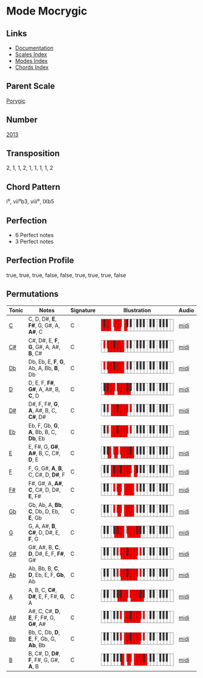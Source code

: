 # Mode Mocrygic

## Links

- [Documentation](README.md)
- [Scales Index](Scales.md)
- [Modes Index](Modes.md)
- [Chords Index](Chords.md)

## Parent Scale

[Porygic](ScalePorygic.md)

## Number

[2013](https://ianring.com/musictheory/scales/2013)

## Transposition

2, 1, 1, 2, 1, 1, 1, 1, 2

## Chord Pattern

i⁰, vii⁰b3, viii⁰, IXb5

## Perfection

- 6 Perfect notes
- 3 Perfect notes

## Perfection Profile

true, true, true, false, false, true, true, true, false

## Permutations

| Tonic | Notes | Signature | Illustration | Audio |
|-------|-------|-----------|--------------|-------|
| [C](ModeCNaturalMocrygic.md) | C, D, D#, **E**, **F#**, G, G#, A, **A#**, C | C | ![CNaturalMocrygic](ModeCNaturalMocrygic.png) | [midi](https://github.com/edipermadi/music/blob/main/docs/ModeCNaturalMocrygic.mid?raw=true) |
| [C#](ModeCSharpMocrygic.md) | C#, D#, E, **F**, **G**, G#, A, A#, **B**, C# | C | ![CSharpMocrygic](ModeCSharpMocrygic.png) | [midi](https://github.com/edipermadi/music/blob/main/docs/ModeCSharpMocrygic.mid?raw=true) |
| [Db](ModeDFlatMocrygic.md) | Db, Eb, E, **F**, **G**, Ab, A, Bb, **B**, Db | C | ![DFlatMocrygic](ModeDFlatMocrygic.png) | [midi](https://github.com/edipermadi/music/blob/main/docs/ModeDFlatMocrygic.mid?raw=true) |
| [D](ModeDNaturalMocrygic.md) | D, E, F, **F#**, **G#**, A, A#, B, **C**, D | C | ![DNaturalMocrygic](ModeDNaturalMocrygic.png) | [midi](https://github.com/edipermadi/music/blob/main/docs/ModeDNaturalMocrygic.mid?raw=true) |
| [D#](ModeDSharpMocrygic.md) | D#, F, F#, **G**, **A**, A#, B, C, **C#**, D# | C | ![DSharpMocrygic](ModeDSharpMocrygic.png) | [midi](https://github.com/edipermadi/music/blob/main/docs/ModeDSharpMocrygic.mid?raw=true) |
| [Eb](ModeEFlatMocrygic.md) | Eb, F, Gb, **G**, **A**, Bb, B, C, **Db**, Eb | C | ![EFlatMocrygic](ModeEFlatMocrygic.png) | [midi](https://github.com/edipermadi/music/blob/main/docs/ModeEFlatMocrygic.mid?raw=true) |
| [E](ModeENaturalMocrygic.md) | E, F#, G, **G#**, **A#**, B, C, C#, **D**, E | C | ![ENaturalMocrygic](ModeENaturalMocrygic.png) | [midi](https://github.com/edipermadi/music/blob/main/docs/ModeENaturalMocrygic.mid?raw=true) |
| [F](ModeFNaturalMocrygic.md) | F, G, G#, **A**, **B**, C, C#, D, **D#**, F | C | ![FNaturalMocrygic](ModeFNaturalMocrygic.png) | [midi](https://github.com/edipermadi/music/blob/main/docs/ModeFNaturalMocrygic.mid?raw=true) |
| [F#](ModeFSharpMocrygic.md) | F#, G#, A, **A#**, **C**, C#, D, D#, **E**, F# | C | ![FSharpMocrygic](ModeFSharpMocrygic.png) | [midi](https://github.com/edipermadi/music/blob/main/docs/ModeFSharpMocrygic.mid?raw=true) |
| [Gb](ModeGFlatMocrygic.md) | Gb, Ab, A, **Bb**, **C**, Db, D, Eb, **E**, Gb | C | ![GFlatMocrygic](ModeGFlatMocrygic.png) | [midi](https://github.com/edipermadi/music/blob/main/docs/ModeGFlatMocrygic.mid?raw=true) |
| [G](ModeGNaturalMocrygic.md) | G, A, A#, **B**, **C#**, D, D#, E, **F**, G | C | ![GNaturalMocrygic](ModeGNaturalMocrygic.png) | [midi](https://github.com/edipermadi/music/blob/main/docs/ModeGNaturalMocrygic.mid?raw=true) |
| [G#](ModeGSharpMocrygic.md) | G#, A#, B, **C**, **D**, D#, E, F, **F#**, G# | C | ![GSharpMocrygic](ModeGSharpMocrygic.png) | [midi](https://github.com/edipermadi/music/blob/main/docs/ModeGSharpMocrygic.mid?raw=true) |
| [Ab](ModeAFlatMocrygic.md) | Ab, Bb, B, **C**, **D**, Eb, E, F, **Gb**, Ab | C | ![AFlatMocrygic](ModeAFlatMocrygic.png) | [midi](https://github.com/edipermadi/music/blob/main/docs/ModeAFlatMocrygic.mid?raw=true) |
| [A](ModeANaturalMocrygic.md) | A, B, C, **C#**, **D#**, E, F, F#, **G**, A | C | ![ANaturalMocrygic](ModeANaturalMocrygic.png) | [midi](https://github.com/edipermadi/music/blob/main/docs/ModeANaturalMocrygic.mid?raw=true) |
| [A#](ModeASharpMocrygic.md) | A#, C, C#, **D**, **E**, F, F#, G, **G#**, A# | C | ![ASharpMocrygic](ModeASharpMocrygic.png) | [midi](https://github.com/edipermadi/music/blob/main/docs/ModeASharpMocrygic.mid?raw=true) |
| [Bb](ModeBFlatMocrygic.md) | Bb, C, Db, **D**, **E**, F, Gb, G, **Ab**, Bb | C | ![BFlatMocrygic](ModeBFlatMocrygic.png) | [midi](https://github.com/edipermadi/music/blob/main/docs/ModeBFlatMocrygic.mid?raw=true) |
| [B](ModeBNaturalMocrygic.md) | B, C#, D, **D#**, **F**, F#, G, G#, **A**, B | C | ![BNaturalMocrygic](ModeBNaturalMocrygic.png) | [midi](https://github.com/edipermadi/music/blob/main/docs/ModeBNaturalMocrygic.mid?raw=true) |
